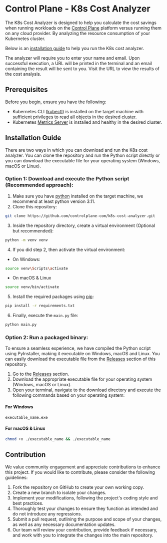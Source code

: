 # Control Plane - K8s Cost Analyzer

The K8s Cost Analyzer is designed to help you calculate the cost savings when running workloads on the [Control Plane](https://controlplane.com) platform versus running them on any cloud provider. By analyzing the resource consumption of your Kubernetes cluster.

Below is an [installation guide](#installation-guide) to help you run the K8s cost analyzer.

The analyzer will require you to enter your name and email. Upon successful execution, a URL will be printed in the terminal and an email containing the result will be sent to you. Visit the URL to view the results of the cost analysis.

## Prerequisites

Before you begin, ensure you have the following:

* Kubernetes CLI ([kubectl](https://kubernetes.io/docs/tasks/tools/)) is installed on the target machine with sufficient privileges to read all objects in the desired cluster.
* Kubernetes [Metrics Server](https://github.com/kubernetes-sigs/metrics-server) is installed and healthy in the desired cluster.

<h2 id="installation-guide">Installation Guide</h2>

There are two ways in which you can download and run the K8s cost analyzer. You can clone the repository and run the Python script directly or you can download the executable file for your operating system (Windows, macOS or Linux).

### Option 1: Download and execute the Python script (Recommended approach):

1. Make sure you have [python](https://www.python.org/downloads/) installed on the target machine, we recommend at least python version 3.11.
2. Clone this repository:

```bash
git clone https://github.com/controlplane-com/k8s-cost-analyzer.git
```

3. Inside the repository directory, create a virtual environment (Optional but recommended):

```bash
python -m venv venv
```

4. If you did step 2, then activate the virtual environment:

* On Windows:

```bash
source venv\Scripts\activate
```

* On macOS & Linux

```bash
source venv/bin/activate
```

5. Install the required packages using [pip](https://pip.pypa.io/en/stable/installation/):

```bash
pip install -r requirements.txt
```

6. Finally, execute the `main.py` file: 

```bash
python main.py
```

### Option 2: Run a packaged binary:

To ensure a seamless experience, we have compiled the Python script using PyInstaller, making it executable on Windows, macOS and Linux. You can easily download the executable file from the [Releases](https://github.com/controlplane-com/k8s-cost-analyzer/releases) section of this repository.

1. Go to the [Releases](https://github.com/controlplane-com/k8s-cost-analyzer/releases) section.
2. Download the appropriate executable file for your operating system (Windows, macOS or Linux).
3. Open your terminal, navigate to the download directory and execute the following commands based on your operating system:

#### For Windows

```pwsh
executable_name.exe
```

#### For macOS & Linux

```bash
chmod +x ./executable_name && ./executable_name
```

## Contribution

We value community engagement and appreciate contributions to enhance this project. If you would like to contribute, please consider the following guidelines:

1. Fork the repository on GitHub to create your own working copy.
2. Create a new branch to isolate your changes.
3. Implement your modifications, following the project's coding style and best practices.
4. Thoroughly test your changes to ensure they function as intended and do not introduce any regressions.
5. Submit a pull request, outlining the purpose and scope of your changes, as well as any necessary documentation updates.
6. Our team will review your contribution, provide feedback if necessary, and work with you to integrate the changes into the main repository.